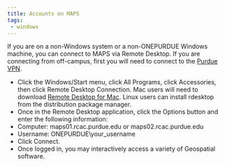```yaml
---
title: Accounts on MAPS
tags:
 - windows
---
```


If you are on a non-Windows system or a non-ONEPURDUE Windows machine, you can connect to MAPS via Remote Desktop. If you are connecting from off-campus, first you will need to connect to the <a href=https://webvpn.purdue.edu/>Purdue VPN</a>.


* Click the Windows/Start menu, click All Programs, click Accessories, then click Remote Desktop Connection. Mac users will need to download <a href="https://itunes.apple.com/us/app/microsoft-remote-desktop/id715768417?mt=12">Remote Desktop for Mac</a>. Linux users can install rdesktop from the distribution package manager.
* Once in the Remote Desktop application, click the Options button and enter the following information:
* Computer: maps01.rcac.purdue.edu or maps02.rcac.purdue.edu
* Username: ONEPURDUE\your_username
* Click Connect. 
* Once logged in, you may interactively access a variety of Geospatial software. 
